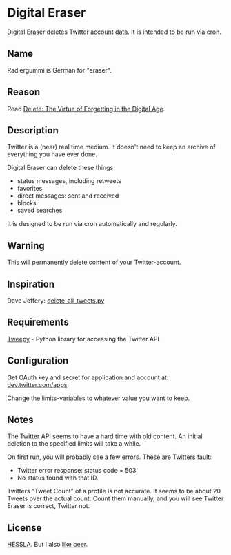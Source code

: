 Digital Eraser
==============

Digital Eraser deletes Twitter account data. It is intended to be run via cron.

Name
----

Radiergummi is German for "eraser".

Reason
------

Read [Delete: The Virtue of Forgetting in the Digital Age](http://press.princeton.edu/titles/9436.html).

Description
-----------

Twitter is a (near) real time medium. It doesn't need to keep an archive of everything you have ever done.

Digital Eraser can delete these things:

- status messages, including retweets
- favorites
- direct messages: sent and received
- blocks
- saved searches

It is designed to be run via cron automatically and regularly.

Warning
-------

This will permanently delete content of your Twitter-account.

Inspiration
-----------

Dave Jeffery: [delete_all_tweets.py](https://gist.github.com/davej/113241)

Requirements
------------

[Tweepy](https://www.tweepy.org/) - Python library for accessing the Twitter API

Configuration
-------------

Get OAuth key and secret for application and account at: [dev.twitter.com/apps](https://dev.twitter.com/apps)

Change the limits-variables to whatever value you want to keep.

Notes
-----

The Twitter API seems to have a hard time with old content. An initial deletion to the specified limits will take a while.

On first run, you will probably see a few errors. These are Twitters fault:

- Twitter error response: status code = 503
- No status found with that ID.

Twitters "Tweet Count" of a profile is not accurate. It seems to be about 20 Tweets over the actual count. Count them manually, and you will see Twitter Eraser is correct, Twitter not.

License
-------

[HESSLA](https://web.archive.org/web/20161202010051/http://www.hacktivismo.com/about/hessla.php). But I also [like beer](https://en.wikipedia.org/wiki/Beerware).
